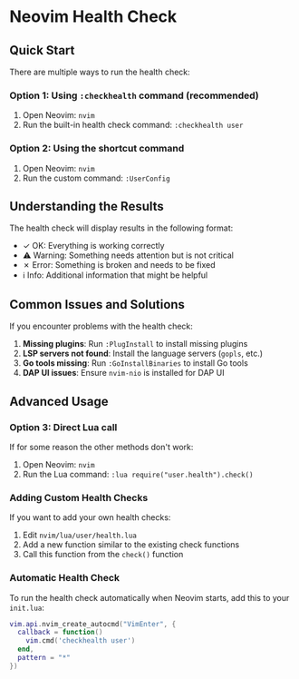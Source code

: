 # Neovim Health Check

## Quick Start

There are multiple ways to run the health check:

### Option 1: Using `:checkhealth` command (recommended)

1. Open Neovim: `nvim`
2. Run the built-in health check command: `:checkhealth user`

### Option 2: Using the shortcut command

1. Open Neovim: `nvim`
2. Run the custom command: `:UserConfig`

## Understanding the Results

The health check will display results in the following format:

- ✓ OK: Everything is working correctly
- ⚠ Warning: Something needs attention but is not critical
- ✗ Error: Something is broken and needs to be fixed
- ℹ Info: Additional information that might be helpful

## Common Issues and Solutions

If you encounter problems with the health check:

1. **Missing plugins**: Run `:PlugInstall` to install missing plugins
2. **LSP servers not found**: Install the language servers (`gopls`, etc.)
3. **Go tools missing**: Run `:GoInstallBinaries` to install Go tools
4. **DAP UI issues**: Ensure `nvim-nio` is installed for DAP UI

## Advanced Usage

### Option 3: Direct Lua call

If for some reason the other methods don't work:

1. Open Neovim: `nvim`
2. Run the Lua command: `:lua require("user.health").check()`

### Adding Custom Health Checks

If you want to add your own health checks:

1. Edit `nvim/lua/user/health.lua`
2. Add a new function similar to the existing check functions
3. Call this function from the `check()` function

### Automatic Health Check

To run the health check automatically when Neovim starts, add this to your `init.lua`:

```lua
vim.api.nvim_create_autocmd("VimEnter", {
  callback = function()
    vim.cmd('checkhealth user')
  end,
  pattern = "*"
})
``` 